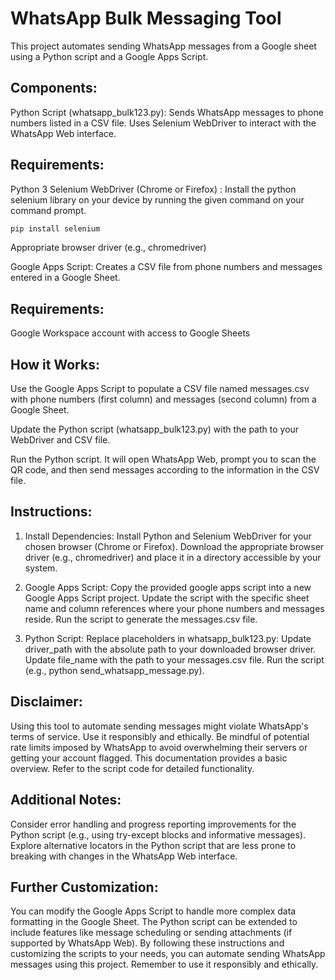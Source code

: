 # WhatsApp Bulk Messaging Tool
This project automates sending WhatsApp messages from a Google sheet using a Python script and a Google Apps Script.

## Components:

Python Script (whatsapp_bulk123.py):
Sends WhatsApp messages to phone numbers listed in a CSV file.
Uses Selenium WebDriver to interact with the WhatsApp Web interface.

## Requirements:
Python 3
Selenium WebDriver (Chrome or Firefox) : Install the python selenium library on your device by running the given command on your command prompt.
```bash
pip install selenium
```
Appropriate browser driver (e.g., chromedriver)

Google Apps Script: Creates a CSV file from phone numbers and messages entered in a Google Sheet.

## Requirements:
Google Workspace account with access to Google Sheets

## How it Works:

Use the Google Apps Script to populate a CSV file named messages.csv with phone numbers (first column) and messages (second column) from a Google Sheet.

Update the Python script (whatsapp_bulk123.py) with the path to your WebDriver and CSV file.

Run the Python script. It will open WhatsApp Web, prompt you to scan the QR code, and then send messages according to the information in the CSV file.

## Instructions:

1. Install Dependencies:
Install Python and Selenium WebDriver for your chosen browser (Chrome or Firefox).
Download the appropriate browser driver (e.g., chromedriver) and place it in a directory accessible by your system.

2. Google Apps Script:
Copy the provided google apps script into a new Google Apps Script project.
Update the script with the specific sheet name and column references where your phone numbers and messages reside.
Run the script to generate the messages.csv file.

3. Python Script:
Replace placeholders in whatsapp_bulk123.py:
Update driver_path with the absolute path to your downloaded browser driver.
Update file_name with the path to your messages.csv file.
Run the script (e.g., python send_whatsapp_message.py).

## Disclaimer:

Using this tool to automate sending messages might violate WhatsApp's terms of service. Use it responsibly and ethically.
Be mindful of potential rate limits imposed by WhatsApp to avoid overwhelming their servers or getting your account flagged.
This documentation provides a basic overview. Refer to the script code for detailed functionality.

## Additional Notes:

Consider error handling and progress reporting improvements for the Python script (e.g., using try-except blocks and informative messages).
Explore alternative locators in the Python script that are less prone to breaking with changes in the WhatsApp Web interface.

## Further Customization:

You can modify the Google Apps Script to handle more complex data formatting in the Google Sheet.
The Python script can be extended to include features like message scheduling or sending attachments (if supported by WhatsApp Web).
By following these instructions and customizing the scripts to your needs, you can automate sending WhatsApp messages using this project. Remember to use it responsibly and ethically.
